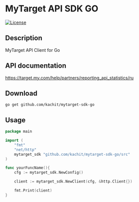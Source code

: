 # MyTarget API SDK GO
[![License](https://img.shields.io/github/license/mashape/apistatus.svg)](https://github.com/kachit/mytarget-sdk-go/blob/master/LICENSE)

## Description
MyTarget API Client for Go

## API documentation
https://target.my.com/help/partners/reporting_api_statistics/ru

## Download
```shell
go get github.com/kachit/mytarget-sdk-go
```

## Usage
```go
package main

import (
    "fmt"
    "net/http"
    mytarget_sdk "github.com/kachit/mytarget-sdk-go/src"
)

func yourFuncName(){ 
    cfg := mytarget_sdk.NewConfig()

    client := mytarget_sdk.NewClient(cfg, &http.Client{})

    fmt.Print(client)
}

```
